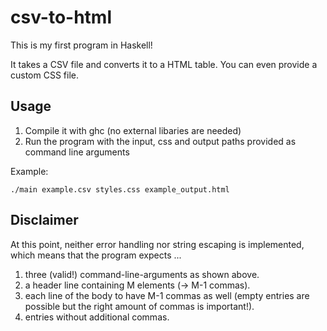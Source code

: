 # csv-to-html

This is my first program in Haskell!

It takes a CSV file and converts it to a HTML table. You can even provide a custom CSS file.

## Usage

1. Compile it with ghc (no external libaries are needed)
2. Run the program with the input, css and output paths provided as command line arguments

Example: 
```
./main example.csv styles.css example_output.html
```

## Disclaimer

At this point, neither error handling nor string escaping is implemented, which means that the program expects ...

1. three (valid!) command-line-arguments as shown above.
3. a header line containing M elements (&rarr; M-1 commas).
4. each line of the body to have M-1 commas as well (empty entries are possible but the right amount of commas is important!).
5. entries without additional commas.
